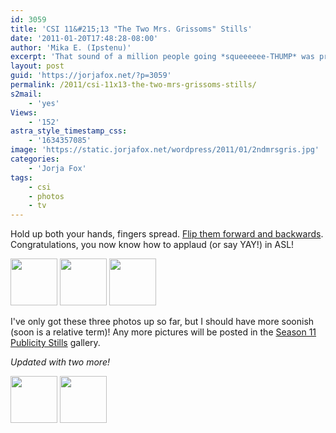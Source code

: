 ```yaml
---
id: 3059
title: 'CSI 11&#215;13 "The Two Mrs. Grissoms" Stills'
date: '2011-01-20T17:48:28-08:00'
author: 'Mika E. (Ipstenu)'
excerpt: 'That sound of a million people going *squeeeeee-THUMP* was probably because we''ve got pictures of Sara, in an evening dress. Oh yes.'
layout: post
guid: 'https://jorjafox.net/?p=3059'
permalink: /2011/csi-11x13-the-two-mrs-grissoms-stills/
s2mail:
    - 'yes'
Views:
    - '152'
astra_style_timestamp_css:
    - '1634357085'
image: 'https://static.jorjafox.net/wordpress/2011/01/2ndmrsgris.jpg'
categories:
    - 'Jorja Fox'
tags:
    - csi
    - photos
    - tv
---
```


Hold up both your hands, fingers spread.  <a href="http://www.lifeprint.com/asl101/pages-signs/a/applause.htm">Flip them forward and backwards</a>.  Congratulations, you now know how to applaud (or say YAY!) in ASL!

<a href="https://jorjafox.net/gallery/tv/csi/pub/s11/stills/1113-2mrs01.jpg"><img alt="" src="https://jorjafox.net/gallery/cache/tv/csi/pub/s11/stills/1113-2mrs01_200_cw200_ch200_thumb.jpg" title="2 Mrs Grissoms" class="zenphoto" width="75" height="75" /></a> <a href="https://jorjafox.net/gallery/tv/csi/pub/s11/stills/1113-2mrs02.jpg"><img alt="" src="https://jorjafox.net/gallery/cache/tv/csi/pub/s11/stills/1113-2mrs02_200_cw200_ch200_thumb.jpg" title="2 Mrs Grissoms" class="zenphoto" width="75" height="75" /></a> <a href="https://jorjafox.net/gallery/tv/csi/pub/s11/stills/1113-2mrs03.jpg"><img alt="" src="https://jorjafox.net/gallery/cache/tv/csi/pub/s11/stills/1113-2mrs03_200_cw200_ch200_thumb.jpg" title="2 Mrs Grissoms" class="zenphoto" width="75" height="75" /></a>

I've only got these three photos up so far, but I should have more soonish (soon is a relative term)!  Any more pictures will be posted in the <a href="https://jorjafox.net/gallery/tv/csi/pub/s11/stills/">Season 11 Publicity Stills</a> gallery.

_Updated with two more!_

<a href="https://jorjafox.net/gallery/tv/csi/pub/s11/stills/1113-2mrs04.jpg"><img alt="" src="https://jorjafox.net/gallery/cache/tv/csi/pub/s11/stills/1113-2mrs04_200_cw200_ch200_thumb.jpg" title="2 Mrs Grissoms" class="zenphoto" width="75" height="75" /></a> <a href="https://jorjafox.net/gallery/tv/csi/pub/s11/stills/1113-2mrs05.jpg"><img alt="" src="https://jorjafox.net/gallery/cache/tv/csi/pub/s11/stills/1113-2mrs05_200_cw200_ch200_thumb.jpg" title="2 Mrs Grissoms" class="zenphoto" width="75" height="75" /></a>
